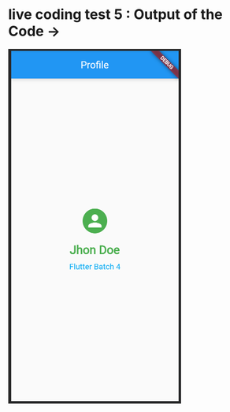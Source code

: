 # live coding test 5 : Output of the Code ->
<!--
<h3> Screenshot(output of the code): </h3>
-->
![App Screenshot](https://github.com/mdyasinahmed/app_server/blob/main/livetest/livetest5/Screenshot.png)
